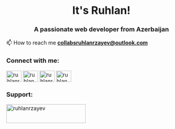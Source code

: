 <h1 align="center">It's Ruhlan!</h1>
<h3 align="center">A passionate web developer from Azerbaijan</h3>

📫 How to reach me **collabsruhlanrzayev@outlook.com**

<h3 align="left">Connect with me:</h3>
<p align="left">
<a href="https://instagram.com/ruhlanrza" target="blank"><img align="center" src="https://raw.githubusercontent.com/rahuldkjain/github-profile-readme-generator/master/src/images/icons/Social/instagram.svg" alt="ruhlanrza" height="30" width="40" /></a>
<a href="https://x.com/ruhlan33" target="blank"><img align="center" src="https://upload.wikimedia.org/wikipedia/commons/thumb/b/b7/X_logo.jpg/480px-X_logo.jpg" alt="ruhlan33" height="30" width="40" /></a>
<a href="https://linkedin.com/in/ruhlanrzayev" target="blank"><img align="center" src="https://raw.githubusercontent.com/rahuldkjain/github-profile-readme-generator/master/src/images/icons/Social/linked-in-alt.svg" alt="ruhlanrzayev" height="30" width="40" /></a>
<a href="https://codeforces.com/profile/ruhlan33" target="blank"><img align="center" src="https://raw.githubusercontent.com/rahuldkjain/github-profile-readme-generator/master/src/images/icons/Social/codeforces.svg" alt="ruhlan33" height="30" width="40" /></a>
</p>

<h3 align="left">Support:</h3>
<a href="https://www.buymeacoffee.com/ruhlanrzayev"> <img align="left" src="https://cdn.buymeacoffee.com/buttons/v2/default-yellow.png" height="50" width="210" alt="ruhlanrzayev" /></a>

